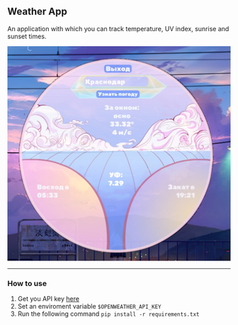 ## Weather App

An application with which you can track temperature, UV index, sunrise and sunset times.


![Example](/images/example.jpg)

---
### How to use

1. Get you API key [here](https://openweathermap.org/api)
2. Set an enviroment variable `$OPENWEATHER_API_KEY`
3. Run the following command
    `pip install -r requirements.txt`
